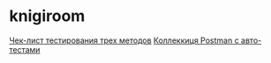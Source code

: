 # knigiroom
[Чек-лист тестирования трех методов](https://docs.google.com/spreadsheets/d/12BuI-qQBvUDTK-1gbUGEO_Vy2lh1QVbzT8J34lPrF4g/edit?gid=777264694#gid=777264694)
[Коллеккиця  Postman с авто-тестами](https://github.com/repinikita/knigiroom/blob/main/%D0%9A%D0%BD%D0%B8%D0%B3%D0%B8%D0%A0%D1%83%D0%BC.postman_collection.json)
